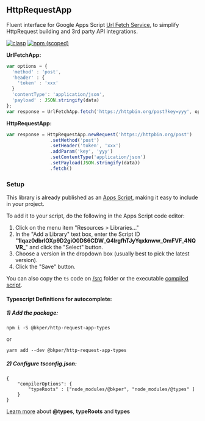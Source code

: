 
## HttpRequestApp

Fluent interface for Google Apps Script [Url Fetch Service](https://developers.google.com/apps-script/reference/url-fetch), to simplify HttpRequest building and 3rd party API integrations.

[![clasp](https://img.shields.io/badge/built%20with-clasp-4285f4.svg)](https://github.com/google/clasp)
[![npm (scoped)](https://img.shields.io/npm/v/@bkper/http-request-app-types?color=%235889e4&label=types)](https://www.npmjs.com/package/@bkper/http-request-app-types)

**UrlFetchApp:**
```js
var options = {
  'method' : 'post',
  'header' : {
    'token' : 'xxx'
  }
  'contentType': 'application/json',
  'payload' : JSON.stringify(data)
};
var response = UrlFetchApp.fetch('https://httpbin.org/post?key=yyy', options);

```

**HttpRequestApp:**
```js
var response = HttpRequestApp.newRequest('https://httpbin.org/post')
                .setMethod('post')
                .setHeader('token', 'xxx')
                .addParam('key', 'yyy')
                .setContentType('application/json')
                .setPayload(JSON.stringify(data))
                .fetch()
```


### Setup

This library is already published as an [Apps Script](https://script.google.com/d/1Iqaz0dbrlOXp9D2giO0DS6CDW_Q4IrgfhTJyYqxknww_OmFVF_4NQVR_/edit?usp=sharing), making it easy to include in your project. 

To add it to your script, do the following in the Apps Script code editor:

1. Click on the menu item "Resources > Libraries..."
2. In the "Add a Library" text box, enter the Script ID "**1Iqaz0dbrlOXp9D2giO0DS6CDW_Q4IrgfhTJyYqxknww_OmFVF_4NQVR_**" and click the "Select" button.
3. Choose a version in the dropdown box (usually best to pick the latest version).
4. Click the "Save" button.

You can also copy the ```ts``` code on [/src](https://github.com/bkper/http-request-app/tree/master/src) folder or the executable [compiled script](https://script.google.com/d/1Iqaz0dbrlOXp9D2giO0DS6CDW_Q4IrgfhTJyYqxknww_OmFVF_4NQVR_/edit?usp=sharing).


#### Typescript Definitions for autocomplete:

##### 1) Add the package:

```
npm i -S @bkper/http-request-app-types
```
or
```
yarn add --dev @bkper/http-request-app-types
```

##### 2) Configure tsconfig.json:

```
{
    "compilerOptions": {
        "typeRoots" : ["node_modules/@bkper", "node_modules/@types" ]
    }
}
```

[Learn more](https://www.typescriptlang.org/docs/handbook/tsconfig-json.html#types-typeroots-and-types) about **@types**, **typeRoots** and **types**